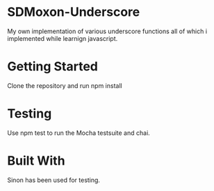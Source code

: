 # SDMoxon-Underscore

My own implementation of various underscore functions all of which i implemented while learnign javascript. 


# Getting Started
Clone the repository and run npm install

# Testing 
Use npm test to run the Mocha testsuite and chai. 

# Built With
Sinon has been used for testing.  